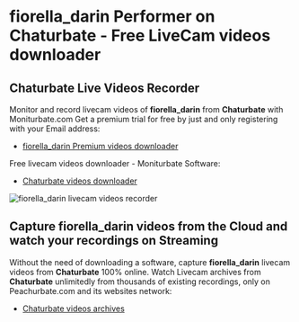 # fiorella_darin Performer on Chaturbate - Free LiveCam videos downloader

## Chaturbate Live Videos Recorder

Monitor and record livecam videos of **fiorella_darin** from **Chaturbate** with Moniturbate.com
Get a premium trial for free by just and only registering with your Email address:
* [fiorella_darin Premium videos downloader](https://moniturbate.com/request-demo-licence-key.html)

Free livecam videos downloader - Moniturbate Software:
* [Chaturbate videos downloader](https://moniturbate.com/moniturbate-download-software.html)

![fiorella_darin livecam videos recorder](https://peachurnet.com/templates/moniturbate-software.png)


## Capture fiorella_darin videos from the Cloud and watch your recordings on Streaming

Without the need of downloading a software, capture **fiorella_darin** livecam videos from **Chaturbate** 100% online.
Watch Livecam archives from **Chaturbate** unlimitedly from thousands of existing recordings, only on Peachurbate.com and its websites network:
* [Chaturbate videos archives](https://peachurnet.com/)